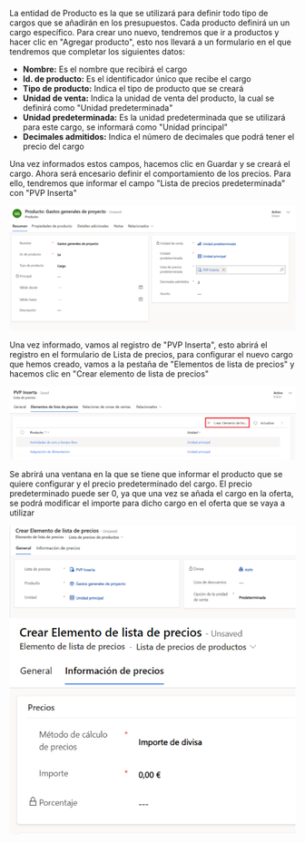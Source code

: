 La entidad de Producto es la que se utilizará para definir todo tipo de cargos que se añadirán en los presupuestos.
Cada producto definirá un un cargo específico. Para crear uno nuevo, tendremos que ir a productos y hacer clic en "Agregar producto", esto nos llevará a un formulario en el que tendremos que completar los siguientes datos:

- **Nombre:** Es el nombre que recibirá el cargo
- **Id. de producto:** Es el identificador único que recibe el cargo
- **Tipo de producto:** Indica el tipo de producto que se creará
- **Unidad de venta:** Indica la unidad de venta del producto, la cual se definirá como "Unidad predeterminada"
- **Unidad predeterminada:** Es la unidad predeterminada que se utilizará para este cargo, se informará como "Unidad principal"
- **Decimales admitidos:** Indica el número de decimales que podrá tener el precio del cargo

Una vez informados estos campos, hacemos clic en Guardar y se creará el cargo. Ahora será encesario definir el comportamiento de los precios. Para ello, tendremos que informar el campo "Lista de precios predeterminada" con "PVP Inserta"

![1.png](/.attachments/1-34a100ba-d528-4e4c-ad71-76f1825b827b.png)

Una vez informado, vamos al registro de "PVP Inserta", esto abrirá el registro en el formulario de Lista de precios, para configurar el nuevo cargo que hemos creado, vamos a la pestaña de "Elementos de lista de precios" y hacemos clic en "Crear elemento de lista de precios"

![2.png](/.attachments/2-612046a4-2d30-4955-a129-81e70f0f94cc.png)

Se abrirá una ventana en la que se tiene que informar el producto que se quiere configurar y el precio predeterminado del cargo. El precio predeterminado puede ser 0, ya que una vez se añada el cargo en la oferta, se podrá modificar el importe para dicho cargo en el oferta que se vaya a utilizar

![3.png](/.attachments/3-812cd21a-f8a5-482d-ab59-07aa135aa7ae.png)
![4.png](/.attachments/4-2a0768c7-e186-4560-b10f-44950e266d36.png)
